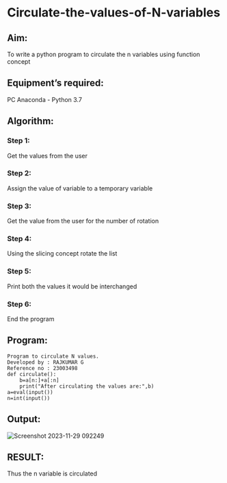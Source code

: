 # Circulate-the-values-of-N-variables
## Aim:
To write a python program to circulate the n variables using function concept
## Equipment’s required:
PC
Anaconda - Python 3.7
## Algorithm: 
### Step 1: 
Get the values from the user
### Step 2: 
Assign the value of variable to a temporary variable
### Step 3: 
Get the value from the user for the number of rotation
### Step 4: 
Using the slicing concept rotate the list

### Step 5: 
Print both the values it would be interchanged
### Step 6: 
End the program
## Program:
```
Program to circulate N values.
Developed by : RAJKUMAR G
Reference no : 23003498
def circulate():
    b=a[n:]+a[:n]
    print("After circulating the values are:",b)
a=eval(input())
n=int(input())
```
## Output:
![Screenshot 2023-11-29 092249](https://github.com/Rajkumar28072005/Circulate-the-values-of-N-variables/assets/144980101/2e73026c-d806-4b84-8c05-ef69ad57628d)


## RESULT:
 Thus the  n variable is circulated
